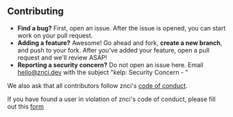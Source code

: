 ## Contributing

- **Find a bug?** First, open an issue. After the issue is opened, you can start work on your pull request.
- **Adding a feature?** Awesome! Go ahead and fork, **create a new branch**, and push to your fork. After you've added your feature, open a pull request and we'll review ASAP!
- **Reporting a security concern?** Do not open an issue here. Email hello@znci.dev with the subject "kelp: Security Concern - <brief description>"

We also ask that all contributors follow znci's [code of conduct](https://github.com/znci/.github/blob/main/CODE_OF_CONDUCT.md).

If you have found a user in violation of znci's code of conduct, please fill out this [form](https://forms.gle/xv38VhTuLKyrs9Lm9)
